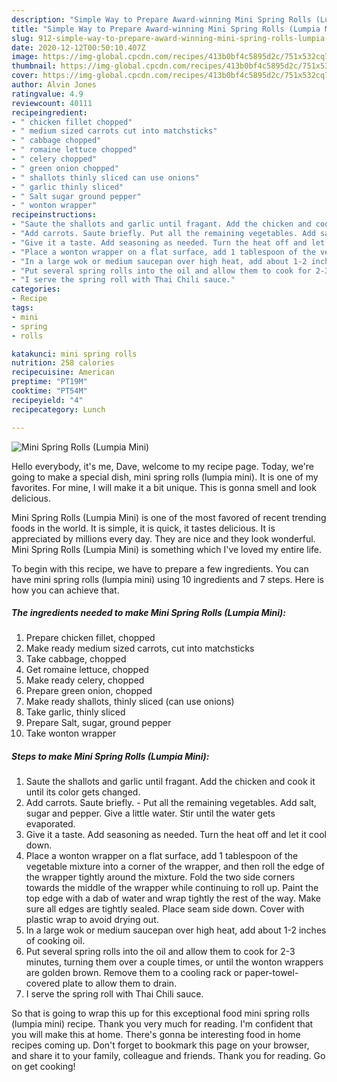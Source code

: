 ```yaml
---
description: "Simple Way to Prepare Award-winning Mini Spring Rolls (Lumpia Mini)"
title: "Simple Way to Prepare Award-winning Mini Spring Rolls (Lumpia Mini)"
slug: 912-simple-way-to-prepare-award-winning-mini-spring-rolls-lumpia-mini
date: 2020-12-12T00:50:10.407Z
image: https://img-global.cpcdn.com/recipes/413b0bf4c5895d2c/751x532cq70/mini-spring-rolls-lumpia-mini-recipe-main-photo.jpg
thumbnail: https://img-global.cpcdn.com/recipes/413b0bf4c5895d2c/751x532cq70/mini-spring-rolls-lumpia-mini-recipe-main-photo.jpg
cover: https://img-global.cpcdn.com/recipes/413b0bf4c5895d2c/751x532cq70/mini-spring-rolls-lumpia-mini-recipe-main-photo.jpg
author: Alvin Jones
ratingvalue: 4.9
reviewcount: 40111
recipeingredient:
- " chicken fillet chopped"
- " medium sized carrots cut into matchsticks"
- " cabbage chopped"
- " romaine lettuce chopped"
- " celery chopped"
- " green onion chopped"
- " shallots thinly sliced can use onions"
- " garlic thinly sliced"
- " Salt sugar ground pepper"
- " wonton wrapper"
recipeinstructions:
- "Saute the shallots and garlic until fragant. Add the chicken and cook it until its color gets changed."
- "Add carrots. Saute briefly. Put all the remaining vegetables. Add salt, sugar and pepper. Give a little water. Stir until the water gets evaporated."
- "Give it a taste. Add seasoning as needed. Turn the heat off and let it cool down."
- "Place a wonton wrapper on a flat surface, add 1 tablespoon of the vegetable mixture into a corner of the wrapper, and then roll the edge of the wrapper tightly around the mixture. Fold the two side corners towards the middle of the wrapper while continuing to roll up. Paint the top edge with a dab of water and wrap tightly the rest of the way. Make sure all edges are tightly sealed. Place seam side down. Cover with plastic wrap to avoid drying out."
- "In a large wok or medium saucepan over high heat, add about 1-2 inches of cooking oil."
- "Put several spring rolls into the oil and allow them to cook for 2-3 minutes, turning them over a couple times, or until the wonton wrappers are golden brown. Remove them to a cooling rack or paper-towel-covered plate to allow them to drain."
- "I serve the spring roll with Thai Chili sauce."
categories:
- Recipe
tags:
- mini
- spring
- rolls

katakunci: mini spring rolls 
nutrition: 258 calories
recipecuisine: American
preptime: "PT19M"
cooktime: "PT54M"
recipeyield: "4"
recipecategory: Lunch

---
```



![Mini Spring Rolls (Lumpia Mini)](https://img-global.cpcdn.com/recipes/413b0bf4c5895d2c/751x532cq70/mini-spring-rolls-lumpia-mini-recipe-main-photo.jpg)

Hello everybody, it's me, Dave, welcome to my recipe page. Today, we're going to make a special dish, mini spring rolls (lumpia mini). It is one of my favorites. For mine, I will make it a bit unique. This is gonna smell and look delicious.



Mini Spring Rolls (Lumpia Mini) is one of the most favored of recent trending foods in the world. It is simple, it is quick, it tastes delicious. It is appreciated by millions every day. They are nice and they look wonderful. Mini Spring Rolls (Lumpia Mini) is something which I've loved my entire life.


To begin with this recipe, we have to prepare a few ingredients. You can have mini spring rolls (lumpia mini) using 10 ingredients and 7 steps. Here is how you can achieve that.

<!--inarticleads1-->

##### The ingredients needed to make Mini Spring Rolls (Lumpia Mini):

1. Prepare  chicken fillet, chopped
1. Make ready  medium sized carrots, cut into matchsticks
1. Take  cabbage, chopped
1. Get  romaine lettuce, chopped
1. Make ready  celery, chopped
1. Prepare  green onion, chopped
1. Make ready  shallots, thinly sliced (can use onions)
1. Take  garlic, thinly sliced
1. Prepare  Salt, sugar, ground pepper
1. Take  wonton wrapper




<!--inarticleads2-->

##### Steps to make Mini Spring Rolls (Lumpia Mini):

1. Saute the shallots and garlic until fragant. Add the chicken and cook it until its color gets changed.
1. Add carrots. Saute briefly. - Put all the remaining vegetables. Add salt, sugar and pepper. Give a little water. Stir until the water gets evaporated.
1. Give it a taste. Add seasoning as needed. Turn the heat off and let it cool down.
1. Place a wonton wrapper on a flat surface, add 1 tablespoon of the vegetable mixture into a corner of the wrapper, and then roll the edge of the wrapper tightly around the mixture. Fold the two side corners towards the middle of the wrapper while continuing to roll up. Paint the top edge with a dab of water and wrap tightly the rest of the way. Make sure all edges are tightly sealed. Place seam side down. Cover with plastic wrap to avoid drying out.
1. In a large wok or medium saucepan over high heat, add about 1-2 inches of cooking oil.
1. Put several spring rolls into the oil and allow them to cook for 2-3 minutes, turning them over a couple times, or until the wonton wrappers are golden brown. Remove them to a cooling rack or paper-towel-covered plate to allow them to drain.
1. I serve the spring roll with Thai Chili sauce.




So that is going to wrap this up for this exceptional food mini spring rolls (lumpia mini) recipe. Thank you very much for reading. I'm confident that you will make this at home. There's gonna be interesting food in home recipes coming up. Don't forget to bookmark this page on your browser, and share it to your family, colleague and friends. Thank you for reading. Go on get cooking!
